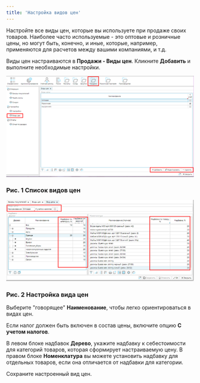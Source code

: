```yaml
---
title: 'Настройка видов цен'
---
```


Настройте все виды цен, которые вы используете при продаже своих товаров. Наиболее часто используемые - это оптовые и розничные цены, но могут быть, конечно, и иные, которые, например, применяются для расчетов между вашими компаниями, и т.д.

Виды цен настраиваются в **Продажи - Виды цен**. Кликните **Добавить** и выполните необходимые настройки.

![](attachments/1146887/1147319.png)

### Рис. 1 Список видов цен

  

![](attachments/1146887/1147318.png)

### Рис. 2 Настройка вида цен

  

Выберите "говорящее" **Наименование**, чтобы легко ориентироваться в видах цен. 

Если налог должен быть включен в состав цены, включите опцию **С учетом налогов**.

В левом блоке надбавок **Дерево**, укажите надбавку к себестоимости  для категорий товаров, которая сформирует настраиваемую цену. В правом блоке **Номенклатура** вы можете установить надбавку для отдельных товаров, если она отличается от надбавки для категории.

Сохраните настроенный вид цен.

  



  
